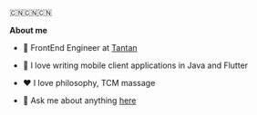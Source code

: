 
🇨🇳🇨🇳🇨🇳

**About me**

- 💼 FrontEnd Engineer at [Tantan](http://tantanapp.com)

- 🌱 I love writing mobile client applications in Java and Flutter

- ❤️ I love philosophy, TCM massage

- 💬 Ask me about anything [here](https://github.com/OldJii/oldjii/issues)
